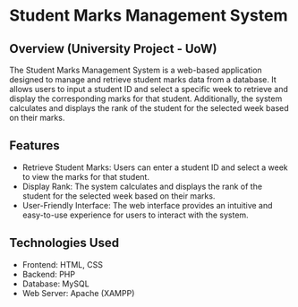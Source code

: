 # Student Marks Management System 
## Overview (University Project - UoW)
The Student Marks Management System is a web-based application designed to manage and retrieve student marks data from a database. It allows users to input a student ID and select a specific week to retrieve and display the corresponding marks for that student. Additionally, the system calculates and displays the rank of the student for the selected week based on their marks.

## Features
+ Retrieve Student Marks: Users can enter a student ID and select a week to view the marks for that student.
+ Display Rank: The system calculates and displays the rank of the student for the selected week based on their marks.
+ User-Friendly Interface: The web interface provides an intuitive and easy-to-use experience for users to interact with the system.

## Technologies Used
+ Frontend: HTML, CSS
+ Backend: PHP
+ Database: MySQL
+ Web Server: Apache (XAMPP)
